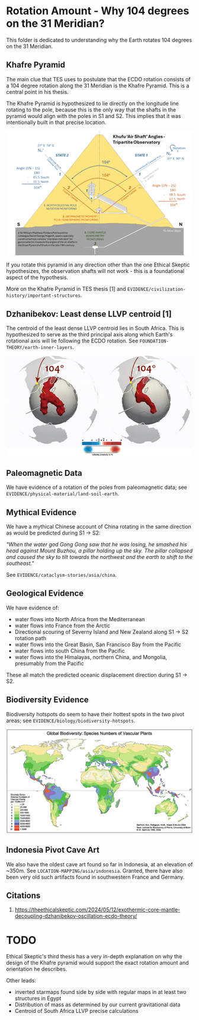 # Rotation Amount - Why 104 degrees on the 31 Meridian?

This folder is dedicated to understanding why the Earth rotates 104 degrees on the 31 Meridian.

## Khafre Pyramid

The main clue that TES uses to postulate that the ECDO rotation consists of a 104 degree rotation along the 31 Meridian is the Khafre Pyramid. This is a central point in his thesis.

The Khafre Pyramid is hypothesized to lie directly on the longitude line rotating to the pole, because this is the only way that the shafts in the pyramid would align with the poles in S1 and S2. This implies that it was intentionally built in that precise location.

![](../../1-EVIDENCE/civilization-history/important-structures/img/khufu-tri.webp)

If you rotate this pyramid in any direction other than the one Ethical Skeptic hypothesizes, the observation shafts will not work - this is a foundational aspect of the hypothesis.

More on the Khafre Pyramid in TES thesis [1] and `EVIDENCE/civilization-history/important-structures`.

## Dzhanibekov: Least dense LLVP centroid [1]

The centroid of the least dense LLVP centroid lies in South Africa. This is hypothesized to serve as the third principal axis along which Earth's rotational axis will lie following the ECDO rotation. See `FOUNDATION-THEORY/earth-inner-layers`.

![](../dzhanibekov/img/llvp.webp)

## Paleomagnetic Data

We have evidence of a rotation of the poles from paleomagnetic data; see `EVIDENCE/physical-material/land-soil-earth`.

## Mythical Evidence

We have a mythical Chinese account of China rotating in the same direction as would be predicted during S1 -> S2:

*"When the water god Gong Gong saw that he was losing, he smashed his head against Mount Buzhou, a pillar holding up the sky. The pillar collapsed and caused the sky to tilt towards the northwest and the earth to shift to the southeast."*

See `EVIDENCE/cataclysm-stories/asia/china`.

## Geological Evidence

We have evidence of:
- water flows into North Africa from the Mediterranean
- water flows into France from the Arctic
- Directional scouring of Severny Island and New Zealand along S1 -> S2 rotation path
- water flows into the Great Basin, San Francisco Bay from the Pacific
- water flows into south China from the Pacific
- water flows into the Himalayas, northern China, and Mongolia, presumably from the Pacific

These all match the predicted oceanic displacement direction during S1 -> S2.

## Biodiversity Evidence

Biodiversity hotspots do seem to have their hottest spots in the two pivot areas; see `EVIDENCE/biology/biodiversity-hotspots`.

![](../../1-EVIDENCE/biology/biodiversity-hotspots/img/biodiversity-plants.jpg)

## Indonesia Pivot Cave Art

We also have the oldest cave art found so far in Indonesia, at an elevation of ~350m. See `LOCATION-MAPPING/asia/indonesia`. Granted, there have also been very old such artifacts found in southwestern France and Germany.

## Citations

1. https://theethicalskeptic.com/2024/05/12/exothermic-core-mantle-decoupling-dzhanibekov-oscillation-ecdo-theory/

# TODO

Ethical Skeptic's third thesis has a very in-depth explanation on why the design of the Khafre pyramid would support the exact rotation amount and orientation he describes.

Other leads:
- inverted starmaps found side by side with regular maps in at least two structures in Egypt
- Distribution of mass as determined by our current gravitational data
- Centroid of South Africa LLVP precise calculations
